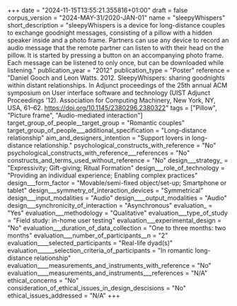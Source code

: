 +++
date = "2024-11-15T13:55:21.355816+01:00"
draft = false
corpus_version = "2024-MAY-31/2020-JAN-01"
name = "sleepyWhispers"
short_description = "sleepyWhispers is a device for long-distance couples to exchange goodnight messages, consisting of a pillow with a hidden speaker inside and a photo frame. Partners can use any device to record an audio message that the remote partner can listen to with their head on the pillow. It is started by pressing a button on an accompanying photo frame. Each message can be listened to only once, but can be downloaded while listening."
publication_year = "2012"
publication_type = "Poster"
reference = "Daniel Gooch and Leon Watts. 2012. SleepyWhispers: sharing goodnights within distant relationships. In Adjunct proceedings of the 25th annual ACM symposium on User interface software and technology (UIST Adjunct Proceedings '12). Association for Computing Machinery, New York, NY, USA, 61–62. https://doi.org/10.1145/2380296.2380322"
tags = ["Pillow", "Picture frame", "Audio-mediated interaction"]
target_group_of_people__target_group = "Romantic couples"
target_group_of_people___additional_specification = "Long-distance relationship"
aim_and_designers_intention = "Support lovers in long-distance relationship."
psychological_constructs_with_reference = "No"
psychological_constructs_with_reference___references = "No"
constructs_and_terms_used_without_reference = "No"
design___strategy_ = "Expressivity; Gift-giving; Ritual Formation"
design___role_of_technology = "Providing an individual experience; Enabling complex practices"
design___form_factor = "Movable/semi-fixed object/set-up; Smartphone or tablet"
design___symmetry_of_interaction_devices = "Symmetrical"
design___input_modalities = "Audio"
design____output_modalities = "Audio"
design___synchronicity_of_interaction = "Asynchronous"
evaluation_ = "Yes"
evaluation___methodology = "Qualitative"
evaluation___type_of_study = "Field study: in-home user testing"
evaluation___experimental_design = "No"
evaluation___duration_of_data_collection = "One to three months: two months"
evaluation___number_of_participants__n = "2"
evaluation____selected_participants = "Real-life dyad(s)"
evaluation______selection_criteria_of_participants = "In romantic long-distance relationship"
evaluation____measurements_and_instruments_with_reference = "No"
evaluation____measurements_and_instruments___references = "N/A"
ethical_concerns = "No"
consideration_of_ethical_issues_in_design_descisions = "No"
ethical_issues_addressed = "N/A"
+++
